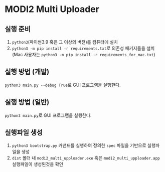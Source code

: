 # MODI2 Multi Uploader

실행 준비
--
1. `python3`(파이썬3.9 혹은 그 이상의 버전)를 컴퓨터에 설치
2. `python3 -m pip install -r requirements.txt`로 의존성 패키지들을 설치 (Mac 사용자는 `python3 -m pip install -r requirements_for_mac.txt`)

실행 방법 (개발)
--
`python3 main.py --debug True`로 GUI 프로그램을 실행한다.

실행 방법 (일반)
--
`python3 main.py`로 GUI 프로그램을 실행한다.

실행파일 생성
--
1. `python3 bootstrap.py` 커맨드를 실행하여 정의한 `spec` 파일을 기반으로 실행파일을 생성
2. `dist` 폴더 내 `modi2_multi_upploader.exe` 혹은 `modi2_multi_upploader.app` 실행파일이 생성된것을 확인